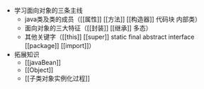 - 学习面向对象的三条主线
	- java类及类的成员（[[属性]] [[方法]] [[构造器]] 代码块 内部类）
	- 面向对象的三大特征（[[封装]] [[继承]] 多态）
	- 其他关键字（[[this]] [[super]] static final abstract interface [[package]] [[import]]）
- 拓展知识
	- [[javaBean]]
	- [[Object]]
	- [[子类对象实例化过程]]

